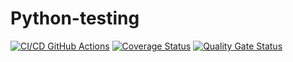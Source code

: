 # Python-testing

[![CI/CD GitHub Actions](https://github.com/Krixasavnik/python-testing/actions/workflows/testing.yml/badge.svg)](https://github.com/Krixasavnik/python-testing/actions/workflows/testing.yml)
[![Coverage Status](https://coveralls.io/repos/github/Krixasavnik/python-testing/badge.svg?branch=main)](https://coveralls.io/github/Krixasavnik/python-testing?branch=main)
[![Quality Gate Status](https://sonarcloud.io/api/project_badges/measure?project=Krixasavnik_python-testing&metric=alert_status)](https://sonarcloud.io/summary/new_code?id=Krixasavnik_python-testing)
